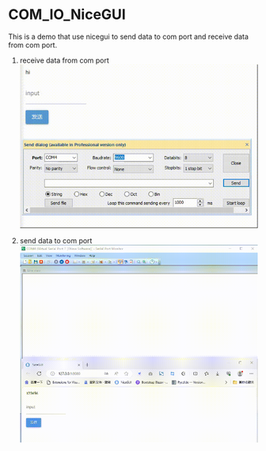 # COM_IO_NiceGUI
This is a demo that use nicegui to send data to com port and receive data from com port.

1. receive data from com port  
![receive data from com port](images\receive_data_from_com_port.gif)

2. send data to com port  
![send data to com port](images\send_data_to_com_port.gif)
